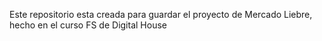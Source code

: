 Este repositorio esta creada para guardar el proyecto de Mercado Liebre, hecho en el curso FS de Digital House
